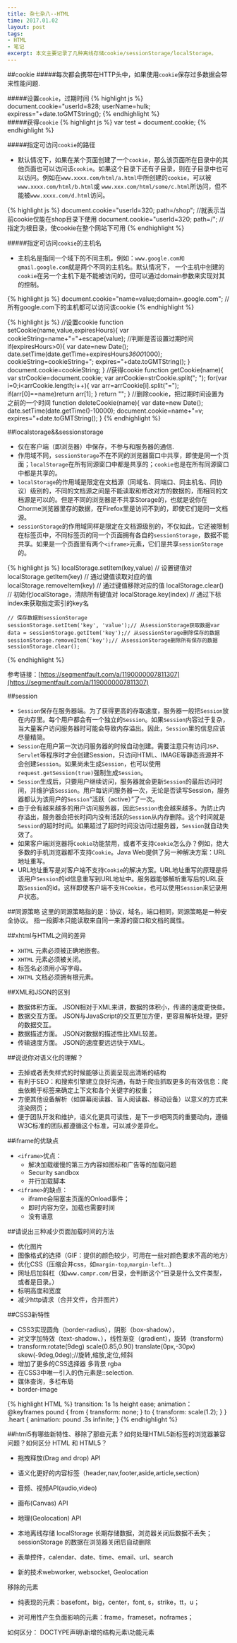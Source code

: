 ```yaml
---
title: 杂七杂八--HTML
time: 2017.01.02 
layout: post
tags:
- HTML
- 笔记
excerpt: 本文主要记录了几种离线存储cookie/sessionStorage/localStorage。
---
```


##cookie
#####每次都会携带在HTTP头中，如果使用`cookie`保存过多数据会带来性能问题.

#####设置`cookie`，过期时间
{% highlight js %}
    document.cookie="userId=828; userName=hulk; expiress="+date.toGMTString();
{% endhighlight %}    
#####获得`cookie`
{% highlight js %}
    var test = document.cookie;
{% endhighlight %}

#####指定可访问`cookie`的路径
* 默认情况下，如果在某个页面创建了一个`cookie`，那么该页面所在目录中的其他页面也可以访问该`cookie`。如果这个目录下还有子目录，则在子目录中也可以访问。例如在`www.xxxx.com/html/a.html`中所创建的`cookie`，可以被`www.xxxx.com/html/b.html`或 `www.xxx.com/html/some/c.html`所访问，但不能被`www.xxxx.com/d.html`访问。 

{% highlight js %}
    document.cookie="userId=320; path=/shop";       //就表示当前cookie仅能在shop目录下使用
    document.cookie="userId=320; path=/";              //指定为根目录，使cookie在整个网站下可用
{% endhighlight %} 

#####指定可访问`cookie`的主机名 
* 主机名是指同一个域下的不同主机，例如：`www.google.com和gmail.google.com`就是两个不同的主机名。默认情况下， 一个主机中创建的`cookie`在另一个主机下是不能被访问的，但可以通过domain参数来实现对其的控制。

{% highlight js %}
    document.cookie="name=value;domain=.google.com";      //所有google.com下的主机都可以访问该cookie
{% endhighlight %} 

{% highlight js %}
    //设置cookie
    function setCookie(name,value,expiresHours){ 
        var cookieString=name+"="+escape(value); 
        //判断是否设置过期时间 
        if(expiresHours>0){ 
            var date=new Date(); 
            date.setTime(date.getTime+expiresHours*3600*1000); 
            cookieString=cookieString+"; expires="+date.toGMTString(); 
        } 
        document.cookie=cookieString; 
    } 
    //获得cookie
    function getCookie(name){ 
        var strCookie=document.cookie; 
        var arrCookie=strCookie.split("; "); 
        for(var i=0;i<arrCookie.length;i++){ 
            var arr=arrCookie[i].split("="); 
            if(arr[0]==name)return arr[1]; 
        } 
        return ""; 
    } 
    //删除cookie，把过期时间设置为之前的一个时间
    function deleteCookie(name){ 
        var date=new Date(); 
        date.setTime(date.getTime()-10000); 
        document.cookie=name+"=v; expires="+date.toGMTString(); 
    } 
{% endhighlight %} 

##localstorage&&sessionstorage
* 仅在客户端（即浏览器）中保存，不参与和服务器的通信.
* 作用域不同，`sessionStorage`不在不同的浏览器窗口中共享，即使是同一个页面；`localStorage`在所有同源窗口中都是共享的；`cookie`也是在所有同源窗口中都是共享的。
* `localStorage`的作用域是限定在文档源（同域名、同端口、同主机名、同协议）级别的，不同的文档源之间是不能读取和修改对方的数据的，而相同的文档源是可以的。但是不同的浏览器是不共享Storage的，也就是说你在Chorme浏览器里存的数据，在Firefox里是访问不到的，即使它们是同一文档源。
* `sessionStorage`的作用域同样是限定在文档源级别的，不仅如此，它还被限制在标签页中，不同标签页的同一个页面拥有各自的`sessionStorage`，数据不能共享。如果是一个页面里有两个`<iframe>`元素，它们是共享`sessionStorage`的。

{% highlight js %}
    localStorage.setItem(key,value)     // 设置键值对
    localStorage.getItem(key)             // 通过键值读取对应的值
    localStorage.removeItem(key)      // 通过键值移除对应的值
    localStorage.clear()            // 初始化localStorage，清除所有键值对
    localStorage.key(index)     // 通过下标index来获取指定索引的key名
    
    // 保存数据到sessionStorage
    sessionStorage.setItem('key', 'value');// 从sessionStorage获取数据var data = sessionStorage.getItem('key');// 从sessionStorage删除保存的数据
    sessionStorage.removeItem('key');// 从sessionStorage删除所有保存的数据
    sessionStorage.clear();
{% endhighlight %} 

参考链接：[https://segmentfault.com/a/1190000007811307](https://segmentfault.com/a/1190000007811307)

##session
* `Session`保存在服务器端。为了获得更高的存取速度，服务器一般把`Session`放在内存里。每个用户都会有一个独立的`Session`。如果`Session`内容过于复杂，当大量客户访问服务器时可能会导致内存溢出。因此，`Session`里的信息应该尽量精简。
* `Session`在用户第一次访问服务器的时候自动创建。需要注意只有访问`JSP`、`Servlet`等程序时才会创建Session，只访问HTML、IMAGE等静态资源并不会创建`Session`。如果尚未生成`Session`，也可以使用`request.getSession(true)`强制生成`Session`。
* `Session`生成后，只要用户继续访问，服务器就会更新`Session`的最后访问时间，并维护该`Session`。用户每访问服务器一次，无论是否读写Session，服务器都认为该用户的`Session`“活跃（active）”了一次。
* 由于会有越来越多的用户访问服务器，因此`Session`也会越来越多。为防止内存溢出，服务器会把长时间内没有活跃的`Session`从内存删除。这个时间就是`Session`的超时时间。如果超过了超时时间没访问过服务器，`Session`就自动失效了。
* 如果客户端浏览器将`Cookie`功能禁用，或者不支持`Cookie`怎么办？例如，绝大多数的手机浏览器都不支持`Cookie`。Java Web提供了另一种解决方案：URL地址重写。
* URL地址重写是对客户端不支持`Cookie`的解决方案。URL地址重写的原理是将该用户`Session`的id信息重写到URL地址中。服务器能够解析重写后的URL获取`Session`的id。这样即使客户端不支`持Cookie`，也可以使用`Session`来记录用户状态。

##同源策略
    这里的同源策略指的是：协议，域名，端口相同，同源策略是一种安全协议。 指一段脚本只能读取来自同一来源的窗口和文档的属性。

##xhtml与HTML之间的差异
* `XHTML` 元素必须被正确地嵌套。
* `XHTML` 元素必须被关闭。
* 标签名必须用小写字母。
* `XHTML` 文档必须拥有根元素。

##XML和JSON的区别
* 数据体积方面。
JSON相对于XML来讲，数据的体积小，传递的速度更快些。
* 数据交互方面。
JSON与JavaScript的交互更加方便，更容易解析处理，更好的数据交互。
* 数据描述方面。
JSON对数据的描述性比XML较差。
* 传输速度方面。
JSON的速度要远远快于XML。

##说说你对语义化的理解？
* 去掉或者丢失样式的时候能够让页面呈现出清晰的结构
* 有利于SEO：和搜索引擎建立良好沟通，有助于爬虫抓取更多的有效信息：爬虫依赖于标签来确定上下文和各个关键字的权重；
* 方便其他设备解析（如屏幕阅读器、盲人阅读器、移动设备）以意义的方式来渲染网页；
* 便于团队开发和维护，语义化更具可读性，是下一步吧网页的重要动向，遵循W3C标准的团队都遵循这个标准，可以减少差异化。

##iframe的优缺点
* `<iframe>`优点：
    *  解决加载缓慢的第三方内容如图标和广告等的加载问题
    *  Security sandbox
    *  并行加载脚本
* `<iframe>`的缺点：
    *  iframe会阻塞主页面的Onload事件；
    *  即时内容为空，加载也需要时间
    *  没有语意 

##请说出三种减少页面加载时间的方法
* 优化图片 
* 图像格式的选择（GIF：提供的颜色较少，可用在一些对颜色要求不高的地方） 
* 优化CSS（压缩合并css，如`margin-top`,`margin-left`...) 
* 网址后加斜杠（如`www.campr.com/`目录，会判断这个“目录是什么文件类型，或者是目录。） 
* 标明高度和宽度
* 减少http请求（合并文件，合并图片）

##CSS3新特性
* CSS3实现圆角（border-radius），阴影（box-shadow），
* 对文字加特效（text-shadow、），线性渐变（gradient），旋转（transform）
* transform:rotate(9deg) scale(0.85,0.90) translate(0px,-30px) skew(-9deg,0deg);//旋转,缩放,定位,倾斜
* 增加了更多的CSS选择器  多背景 rgba 
* 在CSS3中唯一引入的伪元素是::selection.
* 媒体查询，多栏布局
* border-image

{% highlight HTML %}
    transition: 1s 1s height ease;
    animation：
        @keyframes pound {
            from { transform: none; }
            to { transform: scale(1.2); }
         }
         .heart {
                animation: pound .3s infinite;
         }
{% endhighlight %}

##html5有哪些新特性、移除了那些元素？如何处理HTML5新标签的浏览器兼容问题？如何区分 HTML 和 HTML5？
* 拖拽释放(Drag and drop) API 
* 语义化更好的内容标签（header,nav,footer,aside,article,section）
* 音频、视频API(audio,video)
* 画布(Canvas) API
* 地理(Geolocation) API
* 本地离线存储 localStorage 长期存储数据，浏览器关闭后数据不丢失；sessionStorage 的数据在浏览器关闭后自动删除

* 表单控件，calendar、date、time、email、url、search  
* 新的技术webworker, websocket, Geolocation

移除的元素

* 纯表现的元素：basefont，big，center，font, s，strike，tt，u；

* 对可用性产生负面影响的元素：frame，frameset，noframes；

如何区分： DOCTYPE声明\新增的结构元素\功能元素
